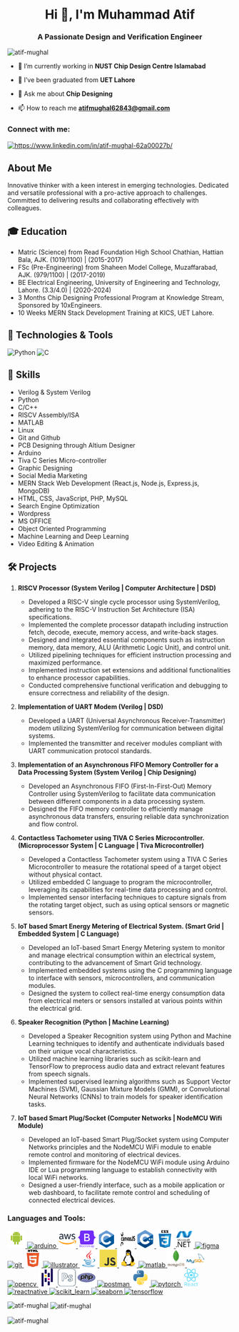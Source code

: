 <h1 align="center">Hi 👋, I'm Muhammad Atif</h1>
<h3 align="center">A Passionate Design and Verification Engineer</h3>

<p align="left"> <img src="https://komarev.com/ghpvc/?username=atif-mughal&label=Profile%20views&color=0e75b6&style=flat" alt="atif-mughal" /> </p>

- 🔭 I’m currently working in **NUST Chip Design Centre Islamabad**

- 🌱 I’ve been graduated from **UET Lahore**

- 💬 Ask me about **Chip Designing**

- 📫 How to reach me **atifmughal62843@gmail.com**

<h3 align="left">Connect with me:</h3>
<p align="left">
<a href="https://linkedin.com/in/https://www.linkedin.com/in/atif-mughal-62a00027b/" target="blank"><img align="center" src="https://raw.githubusercontent.com/rahuldkjain/github-profile-readme-generator/master/src/images/icons/Social/linked-in-alt.svg" alt="https://www.linkedin.com/in/atif-mughal-62a00027b/" height="30" width="40" /></a>
</p>

##    About Me
   Innovative thinker with a keen interest in emerging technologies. Dedicated and versatile professional with a pro-active approach to challenges. Committed to delivering results and collaborating effectively with colleagues.

## 🎓 Education

- Matric (Science) from Read Foundation High School Chathian, Hattian Bala, AJK. (1019/1100) | (2015-2017)
- FSc (Pre-Engineering) from Shaheen Model College, Muzaffarabad, AJK. (979/1100) | (2017-2019)
- BE Electrical Engineering, University of Engineering and Technology, Lahore.  (3.3/4.0) | (2020-2024)
- 3 Months Chip Designing Professional Program at Knowledge Stream, Sponsored by 10xEngineers.
- 10 Weeks MERN Stack Development Training at KICS, UET Lahore.

## 🔧 Technologies & Tools

![Python](https://img.shields.io/badge/-Python-3776AB?style=flat-square&logo=python&logoColor=white)
![C](https://img.shields.io/badge/-C-00599C?style=flat-square&logo=c&logoColor=white)


## 🚀 Skills

- Verilog & System Verilog
- Python
- C/C++
- RISCV Assembly/ISA
- MATLAB
- Linux
- Git and Github
- PCB Designing through Altium Designer
- Arduino
- Tiva C Series Micro-controller
- Graphic Designing
- Social Media Marketing
- MERN Stack Web Development (React.js, Node.js, Express.js, MongoDB)
- HTML, CSS, JavaScript, PHP, MySQL
- Search Engine Optimization
- Wordpress
- MS OFFICE
- Object Oriented Programming
- Machine Learning and Deep Learning
- Video Editing & Animation

## 🛠️ Projects

1. **RISCV Processor (System Verilog | Computer Architecture | DSD)**
   - Developed a RISC-V single cycle processor using SystemVerilog, adhering to the RISC-V Instruction Set Architecture (ISA) specifications.
   - Implemented the complete processor datapath including instruction fetch, decode, execute, memory access, and write-back stages.
   - Designed and integrated essential components such as instruction memory, data memory, ALU (Arithmetic Logic Unit), and control unit.
   - Utilized pipelining techniques for efficient instruction processing and maximized performance.
   - Implemented instruction set extensions and additional functionalities to enhance processor capabilities.
   - Conducted comprehensive functional verification and debugging to ensure correctness and reliability of the design.

2. **Implementation of UART Modem (Verilog | DSD)**
   - Developed a UART (Universal Asynchronous Receiver-Transmitter) modem utilizing SystemVerilog for communication between digital systems.
   - Implemented the transmitter and receiver modules compliant with UART communication protocol standards.
3. **Implementation of an Asynchronous FIFO Memory Controller for a Data Processing System (System Verilog | Chip Designing)**
   - Developed an Asynchronous FIFO (First-In-First-Out) Memory Controller using SystemVerilog to facilitate data communication between different components in a data processing system.
   - Designed the FIFO memory controller to efficiently manage asynchronous data transfers, ensuring reliable data synchronization and flow control.
4. **Contactless Tachometer using TIVA C Series Microcontroller. (Microprocessor System | C Language | Tiva Microcontroller)**
   - Developed a Contactless Tachometer system using a TIVA C Series Microcontroller to measure the rotational speed of a target object without physical contact.
   - Utilized embedded C language to program the microcontroller, leveraging its capabilities for real-time data processing and control.
   - Implemented sensor interfacing techniques to capture signals from the rotating target object, such as using optical sensors or magnetic sensors.
5. **IoT based Smart Energy Metering of Electrical System. (Smart Grid | Embedded System | C Language)**
   - Developed an IoT-based Smart Energy Metering system to monitor and manage electrical consumption within an electrical system, contributing to the advancement of Smart Grid technology.
   - Implemented embedded systems using the C programming language to interface with sensors, microcontrollers, and communication modules.
   - Designed the system to collect real-time energy consumption data from electrical meters or sensors installed at various points within the electrical grid.
6. **Speaker Recognition (Python | Machine Learning)**
   - Developed a Speaker Recognition system using Python and Machine Learning techniques to identify and authenticate individuals based on their unique vocal characteristics.
   - Utilized machine learning libraries such as scikit-learn and TensorFlow to preprocess audio data and extract relevant features from speech signals.
   - Implemented supervised learning algorithms such as Support Vector Machines (SVM), Gaussian Mixture Models (GMM), or Convolutional Neural Networks (CNNs) to train models for speaker identification tasks.
7. **IoT based Smart Plug/Socket (Computer Networks | NodeMCU Wifi Module)**
   - Developed an IoT-based Smart Plug/Socket system using Computer Networks principles and the NodeMCU WiFi module to enable remote control and monitoring of electrical devices.
   - Implemented firmware for the NodeMCU WiFi module using Arduino IDE or Lua programming language to establish connectivity with local WiFi networks.
   - Designed a user-friendly interface, such as a mobile application or web dashboard, to facilitate remote control and scheduling of connected electrical devices.


<h3 align="left">Languages and Tools:</h3>
<p align="left"> <a href="https://developer.android.com" target="_blank" rel="noreferrer"> <img src="https://raw.githubusercontent.com/devicons/devicon/master/icons/android/android-original-wordmark.svg" alt="android" width="40" height="40"/> </a> <a href="https://www.arduino.cc/" target="_blank" rel="noreferrer"> <img src="https://cdn.worldvectorlogo.com/logos/arduino-1.svg" alt="arduino" width="40" height="40"/> </a> <a href="https://aws.amazon.com" target="_blank" rel="noreferrer"> <img src="https://raw.githubusercontent.com/devicons/devicon/master/icons/amazonwebservices/amazonwebservices-original-wordmark.svg" alt="aws" width="40" height="40"/> </a> <a href="https://getbootstrap.com" target="_blank" rel="noreferrer"> <img src="https://raw.githubusercontent.com/devicons/devicon/master/icons/bootstrap/bootstrap-plain-wordmark.svg" alt="bootstrap" width="40" height="40"/> </a> <a href="https://www.cprogramming.com/" target="_blank" rel="noreferrer"> <img src="https://raw.githubusercontent.com/devicons/devicon/master/icons/c/c-original.svg" alt="c" width="40" height="40"/> </a> <a href="https://canvasjs.com" target="_blank" rel="noreferrer"> <img src="https://raw.githubusercontent.com/Hardik0307/Hardik0307/master/assets/canvasjs-charts.svg" alt="canvasjs" width="40" height="40"/> </a> <a href="https://www.w3schools.com/cpp/" target="_blank" rel="noreferrer"> <img src="https://raw.githubusercontent.com/devicons/devicon/master/icons/cplusplus/cplusplus-original.svg" alt="cplusplus" width="40" height="40"/> </a> <a href="https://www.w3schools.com/css/" target="_blank" rel="noreferrer"> <img src="https://raw.githubusercontent.com/devicons/devicon/master/icons/css3/css3-original-wordmark.svg" alt="css3" width="40" height="40"/> </a> <a href="https://dotnet.microsoft.com/" target="_blank" rel="noreferrer"> <img src="https://raw.githubusercontent.com/devicons/devicon/master/icons/dot-net/dot-net-original-wordmark.svg" alt="dotnet" width="40" height="40"/> </a> <a href="https://www.figma.com/" target="_blank" rel="noreferrer"> <img src="https://www.vectorlogo.zone/logos/figma/figma-icon.svg" alt="figma" width="40" height="40"/> </a> <a href="https://git-scm.com/" target="_blank" rel="noreferrer"> <img src="https://www.vectorlogo.zone/logos/git-scm/git-scm-icon.svg" alt="git" width="40" height="40"/> </a> <a href="https://www.w3.org/html/" target="_blank" rel="noreferrer"> <img src="https://raw.githubusercontent.com/devicons/devicon/master/icons/html5/html5-original-wordmark.svg" alt="html5" width="40" height="40"/> </a> <a href="https://www.adobe.com/in/products/illustrator.html" target="_blank" rel="noreferrer"> <img src="https://www.vectorlogo.zone/logos/adobe_illustrator/adobe_illustrator-icon.svg" alt="illustrator" width="40" height="40"/> </a> <a href="https://www.java.com" target="_blank" rel="noreferrer"> <img src="https://raw.githubusercontent.com/devicons/devicon/master/icons/java/java-original.svg" alt="java" width="40" height="40"/> </a> <a href="https://developer.mozilla.org/en-US/docs/Web/JavaScript" target="_blank" rel="noreferrer"> <img src="https://raw.githubusercontent.com/devicons/devicon/master/icons/javascript/javascript-original.svg" alt="javascript" width="40" height="40"/> </a> <a href="https://www.linux.org/" target="_blank" rel="noreferrer"> <img src="https://raw.githubusercontent.com/devicons/devicon/master/icons/linux/linux-original.svg" alt="linux" width="40" height="40"/> </a> <a href="https://www.mathworks.com/" target="_blank" rel="noreferrer"> <img src="https://upload.wikimedia.org/wikipedia/commons/2/21/Matlab_Logo.png" alt="matlab" width="40" height="40"/> </a> <a href="https://www.mongodb.com/" target="_blank" rel="noreferrer"> <img src="https://raw.githubusercontent.com/devicons/devicon/master/icons/mongodb/mongodb-original-wordmark.svg" alt="mongodb" width="40" height="40"/> </a> <a href="https://www.mysql.com/" target="_blank" rel="noreferrer"> <img src="https://raw.githubusercontent.com/devicons/devicon/master/icons/mysql/mysql-original-wordmark.svg" alt="mysql" width="40" height="40"/> </a> <a href="https://opencv.org/" target="_blank" rel="noreferrer"> <img src="https://www.vectorlogo.zone/logos/opencv/opencv-icon.svg" alt="opencv" width="40" height="40"/> </a> <a href="https://pandas.pydata.org/" target="_blank" rel="noreferrer"> <img src="https://raw.githubusercontent.com/devicons/devicon/2ae2a900d2f041da66e950e4d48052658d850630/icons/pandas/pandas-original.svg" alt="pandas" width="40" height="40"/> </a> <a href="https://www.photoshop.com/en" target="_blank" rel="noreferrer"> <img src="https://raw.githubusercontent.com/devicons/devicon/master/icons/photoshop/photoshop-line.svg" alt="photoshop" width="40" height="40"/> </a> <a href="https://www.php.net" target="_blank" rel="noreferrer"> <img src="https://raw.githubusercontent.com/devicons/devicon/master/icons/php/php-original.svg" alt="php" width="40" height="40"/> </a> <a href="https://postman.com" target="_blank" rel="noreferrer"> <img src="https://www.vectorlogo.zone/logos/getpostman/getpostman-icon.svg" alt="postman" width="40" height="40"/> </a> <a href="https://www.python.org" target="_blank" rel="noreferrer"> <img src="https://raw.githubusercontent.com/devicons/devicon/master/icons/python/python-original.svg" alt="python" width="40" height="40"/> </a> <a href="https://pytorch.org/" target="_blank" rel="noreferrer"> <img src="https://www.vectorlogo.zone/logos/pytorch/pytorch-icon.svg" alt="pytorch" width="40" height="40"/> </a> <a href="https://reactjs.org/" target="_blank" rel="noreferrer"> <img src="https://raw.githubusercontent.com/devicons/devicon/master/icons/react/react-original-wordmark.svg" alt="react" width="40" height="40"/> </a> <a href="https://reactnative.dev/" target="_blank" rel="noreferrer"> <img src="https://reactnative.dev/img/header_logo.svg" alt="reactnative" width="40" height="40"/> </a> <a href="https://scikit-learn.org/" target="_blank" rel="noreferrer"> <img src="https://upload.wikimedia.org/wikipedia/commons/0/05/Scikit_learn_logo_small.svg" alt="scikit_learn" width="40" height="40"/> </a> <a href="https://seaborn.pydata.org/" target="_blank" rel="noreferrer"> <img src="https://seaborn.pydata.org/_images/logo-mark-lightbg.svg" alt="seaborn" width="40" height="40"/> </a> <a href="https://www.tensorflow.org" target="_blank" rel="noreferrer"> <img src="https://www.vectorlogo.zone/logos/tensorflow/tensorflow-icon.svg" alt="tensorflow" width="40" height="40"/> </a> </p>

<p><img align="left" src="https://github-readme-stats.vercel.app/api/top-langs?username=atif-mughal&show_icons=true&locale=en&layout=compact" alt="atif-mughal" /></p>

<p>&nbsp;<img align="center" src="https://github-readme-stats.vercel.app/api?username=atif-mughal&show_icons=true&locale=en" alt="atif-mughal" /></p>

<p><img align="center" src="https://github-readme-streak-stats.herokuapp.com/?user=atif-mughal&" alt="atif-mughal" /></p>
